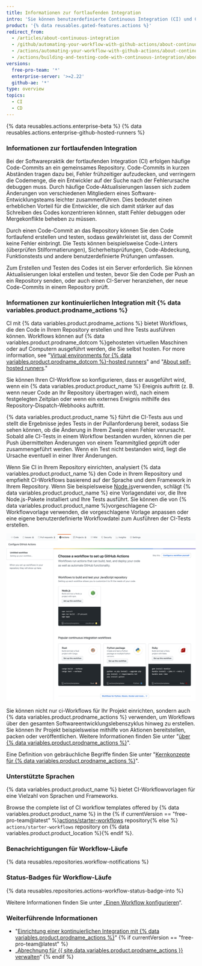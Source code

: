 ```yaml
---
title: Informationen zur fortlaufenden Integration
intro: 'Sie können benutzerdefinierte Continuous Integration (CI) und Continuous Deployment (CD)-Workflows direkt in Ihrem {% data variables.product.prodname_dotcom %} Repository mit {% data variables.product.prodname_actions %}erstellen.'
product: '{% data reusables.gated-features.actions %}'
redirect_from:
  - /articles/about-continuous-integration
  - /github/automating-your-workflow-with-github-actions/about-continuous-integration
  - /actions/automating-your-workflow-with-github-actions/about-continuous-integration
  - /actions/building-and-testing-code-with-continuous-integration/about-continuous-integration
versions:
  free-pro-team: '*'
  enterprise-server: '>=2.22'
  github-ae: '*'
type: overview
topics:
  - CI
  - CD
---
```


{% data reusables.actions.enterprise-beta %}
{% data reusables.actions.enterprise-github-hosted-runners %}

### Informationen zur fortlaufenden Integration

Bei der Softwarepraktik der fortlaufenden Integration (CI) erfolgen häufige Code-Commits an ein gemeinsames Repository. Code-Commits in kurzen Abständen tragen dazu bei, Fehler frühzeitiger aufzudecken, und verringern die Codemenge, die ein Entwickler auf der Suche nach der Fehlerursache debuggen muss. Durch häufige Code-Aktualisierungen lassen sich zudem Änderungen von verschiedenen Mitgliedern eines Software-Entwicklungsteams leichter zusammenführen. Dies bedeutet einen erheblichen Vorteil für die Entwickler, die sich damit stärker auf das Schreiben des Codes konzentrieren können, statt Fehler debuggen oder Mergekonflikte beheben zu müssen.

Durch einen Code-Commit an das Repository können Sie den Code fortlaufend erstellen und testen, sodass gewährleistet ist, dass der Commit keine Fehler einbringt. Die Tests können beispielsweise Code-Linters (überprüfen Stilformatierungen), Sicherheitsprüfungen, Code-Abdeckung, Funktionstests und andere benutzerdefinierte Prüfungen umfassen.

Zum Erstellen und Testen des Codes ist ein Server erforderlich. Sie können Aktualisierungen lokal erstellen und testen, bevor Sie den Code per Push an ein Repository senden, oder auch einen CI-Server heranziehen, der neue Code-Commits in einem Repository prüft.

### Informationen zur kontinuierlichen Integration mit {% data variables.product.prodname_actions %}

CI mit {% data variables.product.prodname_actions %} bietet Workflows, die den Code in Ihrem Repository erstellen und Ihre Tests ausführen können. Workflows können auf {% data variables.product.prodname_dotcom %}gehosteten virtuellen Maschinen oder auf Computern ausgeführt werden, die Sie selbst hosten. For more information, see "[Virtual environments for {% data variables.product.prodname_dotcom %}-hosted runners](/actions/automating-your-workflow-with-github-actions/virtual-environments-for-github-hosted-runners)" and "[About self-hosted runners](/actions/automating-your-workflow-with-github-actions/about-self-hosted-runners)."

Sie können Ihren CI-Workflow so konfigurieren, dass er ausgeführt wird, wenn ein {% data variables.product.product_name %} Ereignis auftritt (z. B. wenn neuer Code an Ihr Repository übertragen wird), nach einem festgelegten Zeitplan oder wenn ein externes Ereignis mithilfe des Repository-Dispatch-Webhooks auftritt.

{% data variables.product.product_name %} führt die CI-Tests aus und stellt die Ergebnisse jedes Tests in der Pullanforderung bereit, sodass Sie sehen können, ob die Änderung in Ihrem Zweig einen Fehler verursacht. Sobald alle CI-Tests in einem Workflow bestanden wurden, können die per Push übermittelten Änderungen von einem Teammitglied geprüft oder zusammengeführt werden. Wenn ein Test nicht bestanden wird, liegt die Ursache eventuell in einer Ihrer Änderungen.

Wenn Sie CI in Ihrem Repository einrichten, analysiert {% data variables.product.product_name %} den Code in Ihrem Repository und empfiehlt CI-Workflows basierend auf der Sprache und dem Framework in Ihrem Repository. Wenn Sie beispielsweise [Node.js](https://nodejs.org/en/)verwenden, schlägt {% data variables.product.product_name %} eine Vorlagendatei vor, die Ihre Node.js-Pakete installiert und Ihre Tests ausführt. Sie können die von {% data variables.product.product_name %}vorgeschlagene CI-Workflowvorlage verwenden, die vorgeschlagene Vorlage anpassen oder eine eigene benutzerdefinierte Workflowdatei zum Ausführen der CI-Tests erstellen.

![Screenshot mit vorgeschlagenen Vorlagen für die fortlaufende Integration](/assets/images/help/repository/ci-with-actions-template-picker.png)

Sie können nicht nur ci-Workflows für Ihr Projekt einrichten, sondern auch {% data variables.product.prodname_actions %} verwenden, um Workflows über den gesamten Softwareentwicklungslebenszyklus hinweg zu erstellen. Sie können Ihr Projekt beispielsweise mithilfe von Aktionen bereitstellen, packen oder veröffentlichen. Weitere Informationen finden Sie unter "[über {% data variables.product.prodname_actions %}](/articles/about-github-actions)".

Eine Definition von gebräuchliche Begriffe finden Sie unter "[Kernkonzepte für {% data variables.product.prodname_actions %}](/github/automating-your-workflow-with-github-actions/core-concepts-for-github-actions)".

### Unterstützte Sprachen

{% data variables.product.product_name %} bietet CI-Workflowvorlagen für eine Vielzahl von Sprachen und Frameworks.

Browse the complete list of CI workflow templates offered by {% data variables.product.product_name %} in the {% if currentVersion == "free-pro-team@latest" %}[actions/starter-workflows](https://github.com/actions/starter-workflows/tree/main/ci) repository{% else %} `actions/starter-workflows` repository on {% data variables.product.product_location %}{% endif %}.

### Benachrichtigungen für Workflow-Läufe

{% data reusables.repositories.workflow-notifications %}

### Status-Badges für Workflow-Läufe

{% data reusables.repositories.actions-workflow-status-badge-into %}

Weitere Informationen finden Sie unter „[Einen Workflow konfigurieren](/articles/configuring-a-workflow)“.

### Weiterführende Informationen

- "[Einrichtung einer kontinuierlichen Integration mit {% data variables.product.prodname_actions %}](/articles/setting-up-continuous-integration-using-github-actions)"
{% if currentVersion == "free-pro-team@latest" %}
- „[Abrechnung für {{ site.data.variables.product.prodname_actions }} verwalten](/github/setting-up-and-managing-billing-and-payments-on-github/managing-billing-for-github-actions)“
{% endif %}
